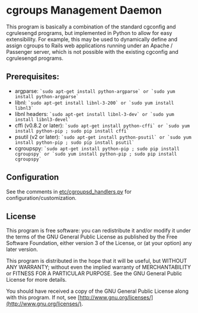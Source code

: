 # cgroups Management Daemon

This program is basically a combination of the standard cgconfig and cgrulesengd programs, but implemented in Python to allow for easy extensibility.  For example, this may be used to dynamically define and assign cgroups to Rails web applications running under an Apache / Passenger server, which is not possible with the existing cgconfig and cgrulesengd programs.

## Prerequisites:

* argparse: `` `sudo apt-get install python-argparse` or `sudo yum install python-argparse` ``
* libnl: `` `sudo apt-get install libnl-3-200` or `sudo yum install libnl3` ``
* libnl headers: `` `sudo apt-get install libnl-3-dev` or `sudo yum install libnl3-devel` ``
* cffi (v0.8.2 or later): `` `sudo apt-get install python-cffi` or `sudo yum install python-pip ; sudo pip install cffi` ``
* psutil (v2 or later): `` `sudo apt-get install python-psutil` or `sudo yum install python-pip ; sudo pip install psutil` ``
* cgroupspy: `` `sudo apt-get install python-pip ; sudo pip install cgroupspy` or `sudo yum install python-pip ; sudo pip install cgroupspy` ``

## Configuration

See the comments in [etc/cgroupsd_handlers.py](tree/master/etc/cgroupsd_handlers.py) for configuration/customization.

## License

This program is free software: you can redistribute it and/or modify
it under the terms of the GNU General Public License as published by
the Free Software Foundation, either version 3 of the License, or
(at your option) any later version.

This program is distributed in the hope that it will be useful,
but WITHOUT ANY WARRANTY; without even the implied warranty of
MERCHANTABILITY or FITNESS FOR A PARTICULAR PURPOSE.  See the
GNU General Public License for more details.

You should have received a copy of the GNU General Public License
along with this program.  If not, see [http://www.gnu.org/licenses/](http://www.gnu.org/licenses/).
